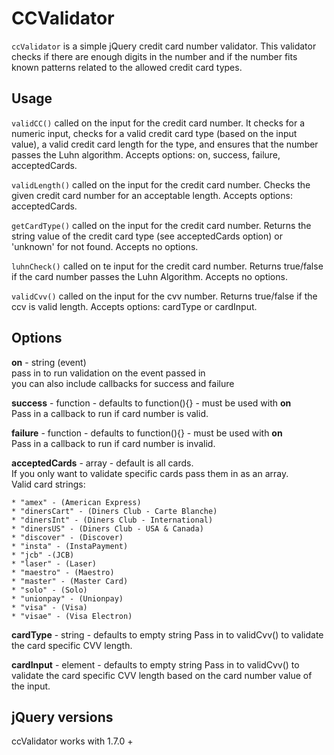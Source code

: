 CCValidator
===========
`ccValidator` is a simple jQuery credit card number validator.
This validator checks if there are enough digits in the number and if the number fits known patterns related to the allowed credit card types.

Usage
-----
`validCC()` called on the input for the credit card number. It checks for a numeric input, checks for a valid credit card type (based on the input value), a valid credit card length for the type, and ensures that the number passes the Luhn algorithm. Accepts options: on, success, failure, acceptedCards.  

`validLength()` called on the input for the credit card number. Checks the given credit card number for an acceptable length. Accepts options: acceptedCards.  

`getCardType()` called on the input for the credit card number. Returns the string value of the credit card type (see acceptedCards option) or 'unknown' for not found. Accepts no options.  

`luhnCheck()` called on te input for the credit card number. Returns true/false if the card number passes the Luhn Algorithm. Accepts no options.

`validCvv()` called on the input for the cvv number. Returns true/false if the ccv is valid length. Accepts options: cardType or cardInput. 


Options
-------
 
**on** - string (event)  
pass in to run validation on the event passed in  
you can also include callbacks for success and failure  

**success** - function - defaults to function(){} - must be used with **on**  
Pass in a callback to run if card number is valid.

**failure** - function - defaults to function(){} - must be used with **on**   
Pass in a callback to run if card number is invalid.

**acceptedCards** - array - default is all cards.  
If you only want to validate specific cards pass them in as an array.  
Valid card strings:

	* "amex" - (American Express)
	* "dinersCart" - (Diners Club - Carte Blanche)
	* "dinersInt" - (Diners Club - International)
	* "dinersUS" - (Diners Club - USA & Canada)
	* "discover" - (Discover)
	* "insta" - (InstaPayment)
	* "jcb" -(JCB)
	* "laser" - (Laser)
	* "maestro" - (Maestro)
	* "master" - (Master Card)
	* "solo" - (Solo)
	* "unionpay" - (Unionpay)
	* "visa" - (Visa)
	* "visae" - (Visa Electron)

**cardType** - string  - defaults to empty string
Pass in to validCvv() to validate the card specific CVV length.  

**cardInput** - element - defaults to empty string
Pass in to validCvv() to validate the card specific CVV length based on the card number value of the input.

jQuery versions
---------------

ccValidator works with 1.7.0 + 